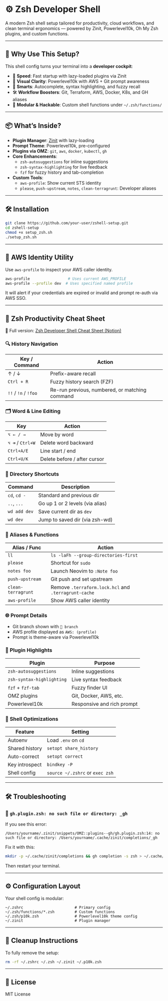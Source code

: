 # ⚙️ Zsh Developer Shell

A modern Zsh shell setup tailored for productivity, cloud workflows, and clean terminal ergonomics — powered by Zinit, Powerlevel10k, Oh My Zsh plugins, and custom functions.

---

## 🚀 Why Use This Setup?

This shell config turns your terminal into a **developer cockpit**:

- 🔁 **Speed**: Fast startup with lazy-loaded plugins via Zinit  
- 🌈 **Visual Clarity**: Powerlevel10k with AWS + Git prompt awareness  
- 🧠 **Smarts**: Autocomplete, syntax highlighting, and fuzzy recall  
- 🛠️ **Workflow Boosters**: Git, Terraform, AWS, Docker, K8s, and GH aliases  
- 🧩 **Modular & Hackable**: Custom shell functions under `~/.zsh/functions/`

---

## 📦 What’s Inside?

- **Plugin Manager**: [Zinit](https://github.com/zdharma-continuum/zinit) with lazy-loading
- **Prompt Theme**: Powerlevel10k, pre-configured
- **Plugins via OMZ**: `git`, `aws`, `docker`, `kubectl`, `gh`
- **Core Enhancements**:
  - `zsh-autosuggestions` for inline suggestions
  - `zsh-syntax-highlighting` for live feedback
  - `fzf` for fuzzy history and tab-completion
- **Custom Tools**:
  - `aws-profile`: Show current STS identity
  - `please`, `push-upstream`, `notes`, `clean-terragrunt`: Developer aliases

---

## 🛠️ Installation

```bash
git clone https://github.com/your-user/zshell-setup.git
cd zshell-setup
chmod +x setup_zsh.sh
./setup_zsh.sh
```

---

## 🔐 AWS Identity Utility

Use `aws-profile` to inspect your AWS caller identity.

```bash
aws-profile                 # Uses current AWS_PROFILE
aws-profile --profile dev  # Uses specified named profile
```

It will alert if your credentials are expired or invalid and prompt re-auth via AWS SSO.

---

## 🧠 Zsh Productivity Cheat Sheet

📘 Full version: [Zsh Developer Shell Cheat Sheet (Notion)](https://tangible-hoverfly-cc7.notion.site/Zsh-Developer-Shell-Cheat-Sheet-6ed44c36c3bf432e9939503ab0e54d02?pvs=74)

### 🔍 History Navigation

| Key / Command | Action |
|---------------|--------|
| ↑ / ↓         | Prefix-aware recall |
| `Ctrl + R`    | Fuzzy history search (FZF) |
| `!!` / `!n` / `!foo` | Re-run previous, numbered, or matching command |

### 🗂 Word & Line Editing

| Key           | Action |
|---------------|--------|
| `⌥ ← / →`     | Move by word |
| `⌥ ⌫` / `Ctrl+W` | Delete word backward |
| `Ctrl+A/E`    | Line start / end |
| `Ctrl+U/K`    | Delete before / after cursor |

### 📁 Directory Shortcuts

| Command       | Description |
|---------------|-------------|
| `cd`, `cd -`  | Standard and previous dir |
| `..`, `...`   | Go up 1 or 2 levels (via alias) |
| `wd add dev`  | Save current dir as `dev` |
| `wd dev`      | Jump to saved dir (via zsh-wd) |

### 💬 Aliases & Functions

| Alias / Func       | Action |
|--------------------|--------|
| `ll`               | `ls -laFh --group-directories-first` |
| `please`           | Shortcut for `sudo` |
| `notes foo`        | Launch Neovim to `:Note foo` |
| `push-upstream`    | Git push and set upstream |
| `clean-terragrunt` | Remove `.terraform.lock.hcl` and `.terragrunt-cache` |
| `aws-profile`      | Show AWS caller identity |

### 🌐 Prompt Details

- Git branch shown with ` branch`
- AWS profile displayed as `AWS: (profile)`
- Prompt is theme-aware via Powerlevel10k

### 🔌 Plugin Highlights

| Plugin                  | Purpose |
|-------------------------|---------|
| `zsh-autosuggestions`   | Inline suggestions |
| `zsh-syntax-highlighting` | Live syntax feedback |
| `fzf` + `fzf-tab`       | Fuzzy finder UI |
| OMZ plugins             | Git, Docker, AWS, etc. |
| Powerlevel10k           | Responsive and rich prompt |

### 🧩 Shell Optimizations

| Feature         | Setting |
|-----------------|---------|
| Autoenv         | Load `.env` on `cd` |
| Shared history  | `setopt share_history` |
| Auto-correct    | `setopt correct` |
| Key introspect  | `bindkey -P` |
| Shell config    | `source ~/.zshrc` or `exec zsh` |

---

## 🛠️ Troubleshooting

### 🐛 `gh.plugin.zsh: no such file or directory: _gh`

If you see this error:
```
/Users/yourname/.zinit/snippets/OMZ::plugins--gh/gh.plugin.zsh:14: no such file or directory: /Users/yourname/.cache/zinit/completions/_gh
```

Fix it with this:

```bash
mkdir -p ~/.cache/zinit/completions && gh completion -s zsh > ~/.cache/zinit/completions/_gh
```

Then restart your terminal.

---

## ⚙️ Configuration Layout

Your shell config is modular:

```
~/.zshrc                       # Primary config
~/.zsh/functions/*.zsh         # Custom functions
~/.zsh/p10k.zsh                # Powerlevel10k theme config
~/.zinit                       # Plugin manager
```

---

## 🧼 Cleanup Instructions

To fully remove the setup:

```bash
rm -rf ~/.zshrc ~/.zsh ~/.zinit ~/.p10k.zsh
```

---

## 📜 License

MIT License
